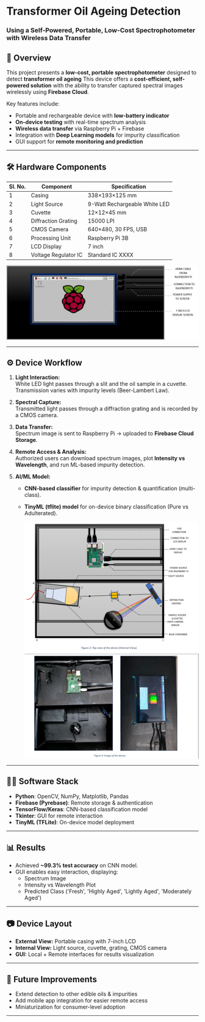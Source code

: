 # Transformer Oil Ageing Detection
### Using a Self-Powered, Portable, Low-Cost Spectrophotometer with Wireless Data Transfer

## 📌 Overview
This project presents a **low-cost, portable spectrophotometer** designed to detect **transformer oil ageing** 
This device offers a **cost-efficient, self-powered solution** with the ability to transfer captured spectral images wirelessly using **Firebase Cloud**.

Key features include:
- Portable and rechargeable device with **low-battery indicator**
- **On-device testing** with real-time spectrum analysis
- **Wireless data transfer** via Raspberry Pi + Firebase
- Integration with **Deep Learning models** for impurity classification
- GUI support for **remote monitoring and prediction**

---

## 🛠️ Hardware Components
| Sl. No. | Component             | Specification                          |
|---------|----------------------|----------------------------------------|
| 1       | Casing               | 338×193×125 mm                         |
| 2       | Light Source         | 9-Watt Rechargeable White LED          |
| 3       | Cuvette              | 12×12×45 mm                            |
| 4       | Diffraction Grating  | 15000 LPI                              |
| 5       | CMOS Camera          | 640×480, 30 FPS, USB                   |
| 6       | Processing Unit      | Raspberry Pi 3B                        |
| 7       | LCD Display          | 7 inch                                 |
| 8       | Voltage Regulator IC | Standard IC XXXX                       |

  ![Alt Text](Image_1.png)


---

## ⚙️ Device Workflow
1. **Light Interaction:**  
   White LED light passes through a slit and the oil sample in a cuvette.  
   Transmission varies with impurity levels (Beer-Lambert Law).

2. **Spectral Capture:**  
   Transmitted light passes through a diffraction grating and is recorded by a CMOS camera.

3. **Data Transfer:**  
   Spectrum image is sent to Raspberry Pi → uploaded to **Firebase Cloud Storage**.

4. **Remote Access & Analysis:**  
   Authorized users can download spectrum images, plot **Intensity vs Wavelength**, and run ML-based impurity detection.

5. **AI/ML Model:**  
   - **CNN-based classifier** for impurity detection & quantification (multi-class).  
   - **TinyML (tflite) model** for on-device binary classification (Pure vs Adulterated).

       ![Alt Text](Image_2.png)
      ![Alt Text](Image_3.png)
     

---

## 🧑‍💻 Software Stack
- **Python**: OpenCV, NumPy, Matplotlib, Pandas
- **Firebase (Pyrebase)**: Remote storage & authentication
- **TensorFlow/Keras**: CNN-based classification model
- **Tkinter**: GUI for remote interaction
- **TinyML (TFLite)**: On-device model deployment

---

## 📊 Results
- Achieved **~99.3% test accuracy** on CNN model.  
- GUI enables easy interaction, displaying:  
  - Spectrum Image  
  - Intensity vs Wavelength Plot  
  - Predicted Class ('Fresh', 'Highly Aged', 'Lightly Aged', 'Moderately Aged')

---

## 📷 Device Layout
- **External View:** Portable casing with 7-inch LCD  
- **Internal View:** Light source, cuvette, grating, CMOS camera  
- **GUI:** Local + Remote interfaces for results visualization  

---

## 🚀 Future Improvements
- Extend detection to other edible oils & impurities  
- Add mobile app integration for easier remote access  
- Miniaturization for consumer-level adoption  

---



